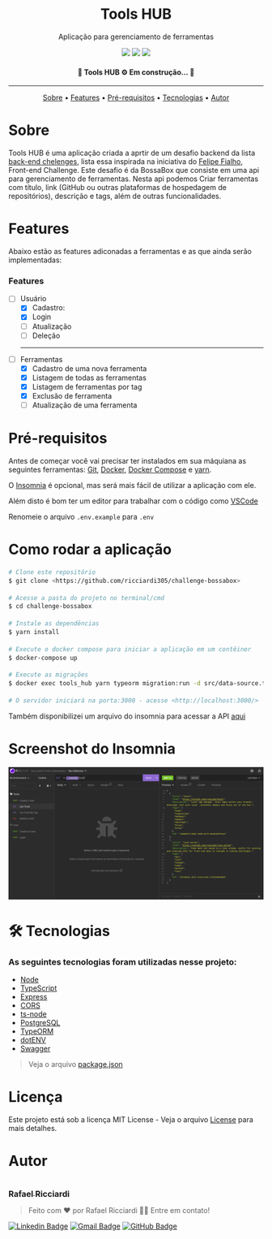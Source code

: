 <h1 align="center">Tools HUB</h1>

<p align="center">Aplicação para gerenciamento de ferramentas</p>

<p align="center">
    <img src="https://img.shields.io/github/license/ricciardi305/challenge-bossabox"/>
    <img src="https://img.shields.io/github/stars/ricciardi305/challenge-bossabox"/>
    <img src="https://img.shields.io/github/forks/ricciardi305/challenge-bossabox"/>
</p>

<h4 align="center">
   🚧 Tools HUB ⚙️ Em construção... 🚧
</h4>

<hr/>

<p align="center">
    <a href="#sobre">Sobre</a> •
    <a href="#features">Features</a> •
    <a href="#pré-requisitos">Pré-requisitos</a> •
    <a href="#tecnologias">Tecnologias</a> •
    <a href="#autor">Autor</a>
</p>

# Sobre

Tools HUB é uma aplicação criada a aprtir de um desafio backend da lista [back-end chelenges](https://github.com/CollabCodeTech/backend-challenges), lista essa inspirada na iniciativa do [Felipe Fialho](https://www.felipefialho.com/), Front-end Challenge. Este desafio é da BossaBox que consiste em uma api para gerenciamento de ferramentas.
Nesta api podemos Criar ferramentas com título, link (GitHub ou outras plataformas de hospedagem de repositórios), descrição e tags, além de outras funcionalidades.

# Features

Abaixo estão as features adiconadas a ferramentas e as que ainda serão implementadas:

### Features

-   [ ] Usuário
    -   [x] Cadastro:
    -   [x] Login
    -   [ ] Atualização
    -   [ ] Deleção
    <hr/>
-   [ ] Ferramentas
    -   [x] Cadastro de uma nova ferramenta
    -   [x] Listagem de todas as ferramentas
    -   [x] Listagem de ferramentas por tag
    -   [x] Exclusão de ferramenta
    -   [ ] Atualização de uma ferramenta

# Pré-requisitos

Antes de começar você vai precisar ter instalados em sua máquiana as seguintes ferramentas:
[Git](https://git-scm.com), [Docker](https://docs.docker.com/engine/install/), [Docker Compose](https://docs.docker.com/compose/install/) e [yarn](https://classic.yarnpkg.com/lang/en/docs/install/#debian-stable).

O [Insomnia](https://insomnia.rest/download) é opcional, mas será mais fácil de utilizar a aplicação com ele.

Além disto é bom ter um editor para trabalhar com o código como [VSCode](https://code.visualstudio.com/)

Renomeie o arquivo `.env.example` para `.env`

# Como rodar a aplicação

```bash
# Clone este repositório
$ git clone <https://github.com/ricciardi305/challenge-bossabox>

# Acesse a pasta do projeto no terminal/cmd
$ cd challenge-bossabox

# Instale as dependências
$ yarn install

# Execute o docker compose para iniciar a aplicação em um contêiner
$ docker-compose up

# Execute as migrações
$ docker exec tools_hub yarn typeorm migration:run -d src/data-source.ts

# O servidor iniciará na porta:3000 - acesse <http://localhost:3000/>
```

Também disponibilizei um arquivo do insomnia para acessar a API [aqui](github/Insomnia-Tools-HUB.json)

# Screenshot do Insomnia

<img src="./github/Captura%20de%20tela%20de%202022-08-31%2018-31-17.png">

# 🛠 Tecnologias

### As seguintes tecnologias foram utilizadas nesse projeto:

-   [Node](https://nodejs.org/)
-   [TypeScript](https://www.typescriptlang.org/)
-   [Express](https://expressjs.com/pt-br/)
-   [CORS](https://expressjs.com/en/resources/middleware/cors.html)
-   [ts-node](https://github.com/wclr/ts-node-dev)
-   [PostgreSQL](https://www.postgresql.org/)
-   [TypeORM](https://typeorm.io/)
-   [dotENV](https://github.com/motdotla/dotenv)
-   [Swagger](https://swagger.io/)

> Veja o arquivo [package.json](package.json)

# Licença

Este projeto está sob a licença MIT License - Veja o arquivo [License](LICENSE) para mais detalhes.

# Autor

<a href="https://github.com/ricciardi305">
    <img src="https://avatars.githubusercontent.com/u/81863575?v=4&s=150" alt=""/>
    <br />
    <sub style="font-size: 16px"><b>Rafael Ricciardi</b></sub>
</a>

> Feito com ❤️ por Rafael Ricciardi 👋🏽 Entre em contato!

[![Linkedin Badge](https://img.shields.io/badge/-Rafael_Ricciardi-blue?style=flat-square&logo=Linkedin&logoColor=white&link=https://www.linkedin.com/in/tgmarinho/)](https://www.linkedin.com/in/rafaelricciardi/)
[![Gmail Badge](https://img.shields.io/badge/-ricciardi.rafael1997@gmail.com-c14438?style=flat-square&logo=Gmail&logoColor=white&link=mailto:tgmarinho@gmail.com)](mailto:ricciardi.rafael1997@gmail.com)
[![GitHub Badge](https://img.shields.io/badge/-Rafael_Ricciardi-100000?style=flat-square&logo=github&logoColor=white&link=https://github.com/ricciardi305)](https://github.com/ricciardi305)
